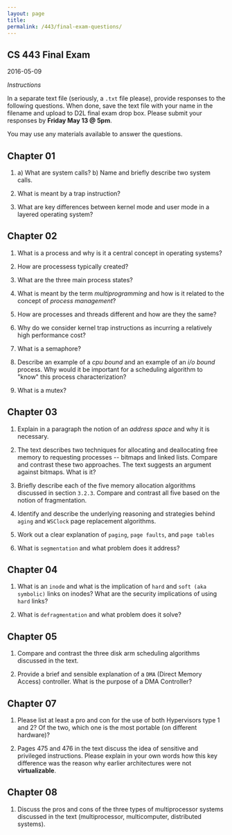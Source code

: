 ```yaml
---
layout: page
title:
permalink: /443/final-exam-questions/
---
```


CS 443 Final Exam
----------

2016-05-09

*Instructions*

In a separate text file (seriously, a ```.txt``` file please), provide responses to the following questions. When done, save the text file with your name in the filename and upload to D2L final exam drop box. Please submit your responses by **Friday May 13 @ 5pm**. 

You may use any materials available to answer the questions.


Chapter 01
----------
1. a) What are system calls? b) Name and briefly describe two system calls.

2. What is meant by a trap instruction?

3. What are key differences between kernel mode and user mode in a layered operating system?


Chapter 02
----------
1. What is a process and why is it a central concept in operating systems?

2. How are processess typically created?

3. What are the three main process states?

4. What is meant by the term *multiprogramming* and how is it related to the concept of *process management*?

5. How are processes and threads different and how are they the same?

6. Why do we consider kernel trap instructions as incurring a relatively high performance cost?

7. What is a semaphore?

8. Describe an example of a *cpu bound* and an example of an *i/o bound* process. Why would it be important for a scheduling algorithm to "know" this process characterization?

9. What is a mutex?


Chapter 03
----------
1. Explain in a paragraph the notion of an *address space* and why it is necessary.

2. The text describes two techniques for allocating and deallocating free memory to requesting processes -- bitmaps and linked lists. Compare and contrast these two approaches. The text suggests an argument against bitmaps. What is it?

3. Briefly describe each of the five memory allocation algorithms discussed in section ```3.2.3```. Compare and contrast all five based on the notion of fragmentation.

4. Identify and describe the underlying reasoning and strategies behind ```aging``` and ```WSClock``` page replacement algorithms.

5. Work out a clear explanation of ```paging```, ```page faults```, and ```page tables```

6. What is ```segmentation``` and what problem does it address?


Chapter 04
----------
1. What is an ```inode``` and what is the implication of ```hard``` and ```soft (aka symbolic)``` links on inodes? What are the security implications of using ```hard``` links?

2. What is ```defragmentation``` and what problem does it solve?


Chapter 05
----------
1. Compare and contrast the three disk arm scheduling algorithms discussed in the text.

2. Provide a brief and sensible explanation of a ```DMA``` (Direct Memory Access) controller. What is the purpose of a DMA Controller?


Chapter 07
----------
1. Please list at least a pro and con for the use of both Hypervisors type 1 and 2? Of the two, which one is the most portable (on different hardware)?

2. Pages 475 and 476 in the text discuss the idea of sensitive and privileged instructions. Please explain in your own words how this key difference was the reason why earlier architectures were not **virtualizable**.

Chapter 08
----------
1. Discuss the pros and cons of the three types of multiprocessor systems discussed in the text (multiprocessor, multicomputer, distributed systems). 








